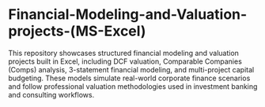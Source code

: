# Financial-Modeling-and-Valuation-projects-(MS-Excel)
This repository showcases structured financial modeling and valuation projects built in Excel, including DCF valuation, Comparable Companies (Comps) analysis, 3-statement financial modeling, and multi-project capital budgeting. These models simulate real-world corporate finance scenarios and follow professional valuation methodologies used in investment banking and consulting workflows.
